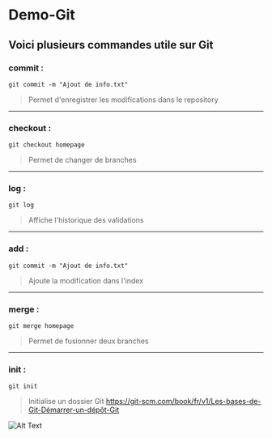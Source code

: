 # Demo-Git

## Voici plusieurs commandes utile sur Git

### __commit__ :
```
git commit -m "Ajout de info.txt"
```
> Permet d'enregistrer les modifications dans le repository
___
### __checkout__ :
```
git checkout homepage
```
> Permet de changer de branches
___
### __log__ :
```
git log
```
> Affiche l'historique des validations
___
### __add__ :
```
git commit -m "Ajout de info.txt"
```
> Ajoute la modification dans l'index
___
### __merge__ :
```
git merge homepage
```
> Permet de fusionner deux branches
___
### __init__ :
```
git init
```
> Initialise un dossier Git
> https://git-scm.com/book/fr/v1/Les-bases-de-Git-Démarrer-un-dépôt-Git

![Alt Text](https://cdn-images-1.medium.com/max/1397/1*yGFvyglXcEt-ZOV3IWQTdw.jpeg)
